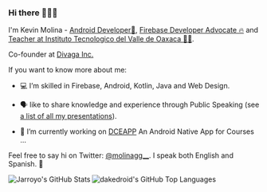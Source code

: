 ### Hi there :wave::smiley:✨ 


I'm Kevin Molina - [Android Developer📱](), [Firebase Developer Advocate 🔥](https://stars.github.com/profiles/rosariopfernandes/) and [Teacher at Instituto Tecnologico del Valle de Oaxaca 👨‍🏫](https://www.voaxaca.tecnm.mx/).

Co-founder at [Divaga Inc.](https://divaga.com.mx/)

If you want to know more about me:
- :computer: I’m skilled in Firebase, Android, Kotlin, Java and Web Design.


- :speaking_head: like to share knowledge and experience through Public Speaking (see [a list of all my presentations](https://github.com/rosariopfernandes/rosariopfernandes/blob/main/presentations.md)).

- 🔭 I’m currently working on [DCEAPP](https://deceapp-deaf2.web.app/) An Android Native App for Courses ...

<!--

- 🌱 I’m currently learning Kotlin Multi Platform ...

- :video_game: like to play videogames and watch movies & TV shows on my free time.
- :busts_in_silhouette: am often contributing to
[Firebase Android SDK](https://github.com/firebase/firebase-android-sdk) and
[Firebase Quickstart Samples for Android](https://github.com/firebase/quickstart-android).

- :memo: write blog posts on [Medium](https://medium.com/@rosariopfernandes).
- 👯 I’m looking to collaborate on Android Native Development and Kotlin Development...
 - 🤔 I’m looking for help with ...
- 💬 Ask me about Android Development and Computer Science ...

- 📫 How to reach me: kevin.molina.go@gmail.com and kevin.mg@voaxaca.tecnm.mx ...

- 😄 Pronouns: dakedroid ...
 -->

Feel free to say hi on Twitter: [@molinagg__](https://twitter.com/_rpfernandes). I speak both English and Spanish. 🙂




  <img align="left" alt="Jarroyo's GitHub Stats" src="https://github-readme-stats.vercel.app/api?username=dakedroid&show_icons=true&hide_border=true&show_icons=true&count_private=true" />

  <img align="left" alt="dakedroid's GitHub Top Languages" src="https://github-readme-stats.vercel.app/api/top-langs/?username=dakedroid&hide_border=true&show_icons=true&count_private=true" />


